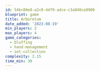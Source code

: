 ```yaml
---
id: 54bc00e8-a2c0-44f9-adce-c3a840ce8900
blueprint: game
title: Arboretum
date_added: '2023-08-19'
min_players: 2
max_players: 4
game_categories:
  - bluffing
  - hand-management
  - set-collection
complexity: 2.15
time_min: 30
---
```

